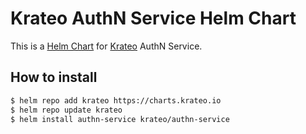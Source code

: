 # Krateo AuthN Service Helm Chart

This is a [Helm Chart](https://helm.sh/docs/topics/charts/) for [Krateo](https://github.com/krateoplatformops/) AuthN Service.


## How to install

```sh
$ helm repo add krateo https://charts.krateo.io
$ helm repo update krateo
$ helm install authn-service krateo/authn-service 
```